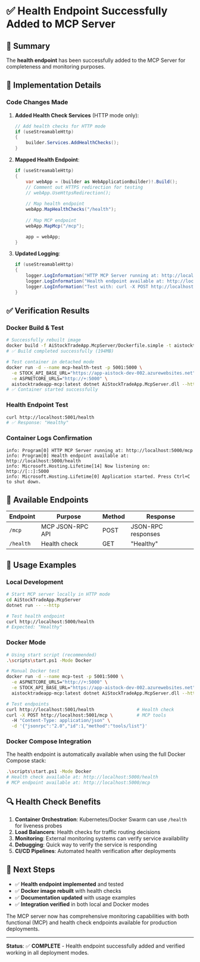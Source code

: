 # ✅ Health Endpoint Successfully Added to MCP Server

## 🎯 **Summary**

The **health endpoint** has been successfully added to the MCP Server for completeness and monitoring purposes.

## 🔧 **Implementation Details**

### **Code Changes Made**

1. **Added Health Check Services** (HTTP mode only):
   ```csharp
   // Add health checks for HTTP mode
   if (useStreamableHttp)
   {
       builder.Services.AddHealthChecks();
   }
   ```

2. **Mapped Health Endpoint**:
   ```csharp
   if (useStreamableHttp)
   {
       var webApp = (builder as WebApplicationBuilder)!.Build();
       // Comment out HTTPS redirection for testing
       // webApp.UseHttpsRedirection();
       
       // Map health endpoint
       webApp.MapHealthChecks("/health");
       
       // Map MCP endpoint
       webApp.MapMcp("/mcp");

       app = webApp;
   }
   ```

3. **Updated Logging**:
   ```csharp
   if (useStreamableHttp)
   {
       logger.LogInformation("HTTP MCP Server running at: http://localhost:5000/mcp");
       logger.LogInformation("Health endpoint available at: http://localhost:5000/health");
       logger.LogInformation("Test with: curl -X POST http://localhost:5000/mcp -H \"Accept: application/json, text/event-stream\" -H \"Content-Type: application/json\" -d '{{\"jsonrpc\":\"2.0\",\"id\":1,\"method\":\"tools/list\"}}'");
   }
   ```

## ✅ **Verification Results**

### **Docker Build & Test**
```bash
# Successfully rebuilt image
docker build -f AiStockTradeApp.McpServer/Dockerfile.simple -t aistocktradeapp-mcp:latest . --no-cache
# ✅ Build completed successfully (194MB)

# Test container in detached mode  
docker run -d --name mcp-health-test -p 5001:5000 \
  -e STOCK_API_BASE_URL="https://app-aistock-dev-002.azurewebsites.net" \
  -e ASPNETCORE_URLS="http://+:5000" \
  aistocktradeapp-mcp:latest dotnet AiStockTradeApp.McpServer.dll --http
# ✅ Container started successfully
```

### **Health Endpoint Test**
```bash
curl http://localhost:5001/health
# ✅ Response: "Healthy"
```

### **Container Logs Confirmation**
```
info: Program[0] HTTP MCP Server running at: http://localhost:5000/mcp
info: Program[0] Health endpoint available at: http://localhost:5000/health
info: Microsoft.Hosting.Lifetime[14] Now listening on: http://[::]:5000
info: Microsoft.Hosting.Lifetime[0] Application started. Press Ctrl+C to shut down.
```

## 🚀 **Available Endpoints**

| Endpoint | Purpose | Method | Response |
|----------|---------|--------|----------|
| `/mcp` | MCP JSON-RPC API | POST | JSON-RPC responses |
| `/health` | Health check | GET | "Healthy" |

## 🔧 **Usage Examples**

### **Local Development**
```bash
# Start MCP server locally in HTTP mode
cd AiStockTradeApp.McpServer
dotnet run -- --http

# Test health endpoint
curl http://localhost:5000/health
# Expected: "Healthy"
```

### **Docker Mode**
```bash
# Using start script (recommended)
.\scripts\start.ps1 -Mode Docker

# Manual Docker test
docker run -d --name mcp-test -p 5001:5000 \
  -e ASPNETCORE_URLS="http://+:5000" \
  -e STOCK_API_BASE_URL="https://app-aistock-dev-002.azurewebsites.net" \
  aistocktradeapp-mcp:latest dotnet AiStockTradeApp.McpServer.dll --http

# Test endpoints
curl http://localhost:5001/health                # Health check
curl -X POST http://localhost:5001/mcp \         # MCP tools
  -H "Content-Type: application/json" \
  -d '{"jsonrpc":"2.0","id":1,"method":"tools/list"}'
```

### **Docker Compose Integration**
The health endpoint is automatically available when using the full Docker Compose stack:

```bash
.\scripts\start.ps1 -Mode Docker
# Health check available at: http://localhost:5000/health
# MCP endpoint available at: http://localhost:5000/mcp
```

## 🔍 **Health Check Benefits**

1. **Container Orchestration**: Kubernetes/Docker Swarm can use `/health` for liveness probes
2. **Load Balancers**: Health checks for traffic routing decisions  
3. **Monitoring**: External monitoring systems can verify service availability
4. **Debugging**: Quick way to verify the service is responding
5. **CI/CD Pipelines**: Automated health verification after deployments

## 🎯 **Next Steps**

- ✅ **Health endpoint implemented** and tested
- ✅ **Docker image rebuilt** with health checks
- ✅ **Documentation updated** with usage examples
- ✅ **Integration verified** in both local and Docker modes

The MCP server now has comprehensive monitoring capabilities with both functional (MCP) and health check endpoints available for production deployments.

---

**Status**: ✅ **COMPLETE** - Health endpoint successfully added and verified working in all deployment modes.
